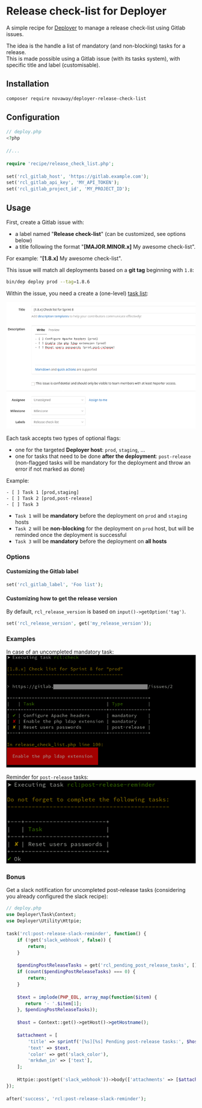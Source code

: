 # Release check-list for Deployer

A simple recipe for [Deployer](https://github.com/deployphp/deployer) to manage a release check-list using Gitlab issues.

The idea is the handle a list of mandatory (and non-blocking) tasks for a release.  
This is made possible using a Gitlab issue (with its tasks system), with specific title and label (customisable). 
 
## Installation

```bash
composer require novaway/deployer-release-check-list
```

## Configuration

```php
// deploy.php
<?php

//...

require 'recipe/release_check_list.php';

set('rcl_gitlab_host', 'https://gitlab.example.com');
set('rcl_gitlab_api_key', 'MY_API_TOKEN');
set('rcl_gitlab_project_id', 'MY_PROJECT_ID');
```

## Usage

First, create a Gitlab issue with:
 * a label named "**Release check-list**" (can be customized, see options below)
 * a title following the format "**[MAJOR.MINOR.x]** My awesome check-list".
   
For example: "**[1.8.x]** My awesome check-list".

This issue will match all deployments based on a **git tag** beginning with `1.8`:
```bash
bin/dep deploy prod --tag=1.8.6
```

Within the issue, you need a create a (one-level) [task list](https://docs.gitlab.com/ee/user/markdown.html#task-lists):

![Gitlab issue](docs/gitlab_issue.png "Gitlab issue")

Each task accepts two types of optional flags:
* one for the targeted **Deployer host**: `prod`, `staging`, ...
* one for tasks that need to be done **after the deployment**: `post-release` (non-flagged tasks will be mandatory for the deployment and throw an error if not marked as done)

Example:
```text
- [ ] Task 1 [prod,staging]
- [ ] Task 2 [prod,post-release]
- [ ] Task 3
```
* `Task 1` will be **mandatory** before the deployment on `prod` and `staging` hosts
* `Task 2` will be **non-blocking** for the deployment on `prod` host, but will be reminded once the deployment is successful
* `Task 3` will be **mandatory** before the deployment on **all hosts**


### Options

#### Customizing the Gitlab label
```php
set('rcl_gitlab_label', 'Foo list');
```

#### Customizing how to get the release version
By default, `rcl_release_version` is based on `input()->getOption('tag')`.
```php
set('rcl_release_version', get('my_release_version'));
```

### Examples

In case of an uncompleted mandatory task:  
![Uncompleted task](docs/mandatory_task.png "Mandatory task")

Reminder for `post-release` tasks:  
![Post-release task](docs/reminder.png "Reminder")

### Bonus

Get a slack notification for uncompleted post-release tasks (considering you already configured the slack recipe):
```php
// deploy.php
use Deployer\Task\Context;
use Deployer\Utility\Httpie;

task('rcl:post-release-slack-reminder', function() {
    if (!get('slack_webhook', false)) {
        return;
    }

    $pendingPostReleaseTasks = get('rcl_pending_post_release_tasks', []);
    if (count($pendingPostReleaseTasks) === 0) {
        return;
    }

    $text = implode(PHP_EOL, array_map(function($item) {
       return '- '.$item[1];
    }, $pendingPostReleaseTasks));

    $host = Context::get()->getHost()->getHostname();

    $attachment = [
        'title' => sprintf('[%s][%s] Pending post-release tasks:', $host, get('release_version')),
        'text' => $text,
        'color' => get('slack_color'),
        'mrkdwn_in' => ['text'],
    ];

    Httpie::post(get('slack_webhook'))->body(['attachments' => [$attachment]])->send();
});

after('success', 'rcl:post-release-slack-reminder');
```